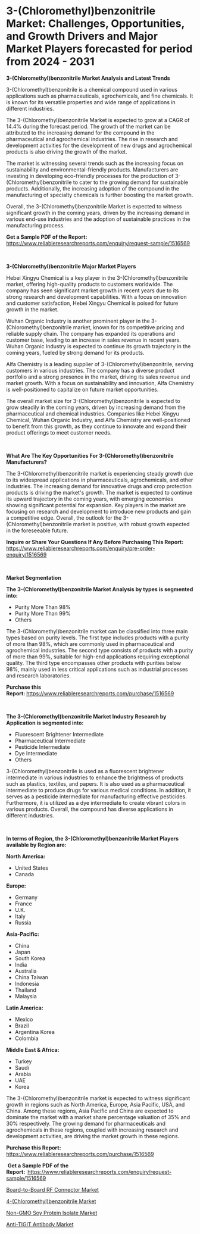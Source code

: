 <p><h1>3-(Chloromethyl)benzonitrile Market: Challenges, Opportunities, and Growth Drivers and Major Market Players forecasted for period from 2024 - 2031</h1></p><p><strong>3-(Chloromethyl)benzonitrile Market Analysis and Latest Trends</strong></p>
<p><p>3-(Chloromethyl)benzonitrile is a chemical compound used in various applications such as pharmaceuticals, agrochemicals, and fine chemicals. It is known for its versatile properties and wide range of applications in different industries.</p><p>The 3-(Chloromethyl)benzonitrile Market is expected to grow at a CAGR of 14.4% during the forecast period. The growth of the market can be attributed to the increasing demand for the compound in the pharmaceutical and agrochemical industries. The rise in research and development activities for the development of new drugs and agrochemical products is also driving the growth of the market.</p><p>The market is witnessing several trends such as the increasing focus on sustainability and environmental-friendly products. Manufacturers are investing in developing eco-friendly processes for the production of 3-(Chloromethyl)benzonitrile to cater to the growing demand for sustainable products. Additionally, the increasing adoption of the compound in the manufacturing of specialty chemicals is further boosting the market growth.</p><p>Overall, the 3-(Chloromethyl)benzonitrile Market is expected to witness significant growth in the coming years, driven by the increasing demand in various end-use industries and the adoption of sustainable practices in the manufacturing process.</p></p>
<p><strong>Get a Sample PDF of the Report:&nbsp;</strong> <a href="https://www.reliableresearchreports.com/enquiry/request-sample/1516569">https://www.reliableresearchreports.com/enquiry/request-sample/1516569</a></p>
<p>&nbsp;</p>
<p><strong>3-(Chloromethyl)benzonitrile Major Market Players</strong></p>
<p><p>Hebei Xingyu Chemical is a key player in the 3-(Chloromethyl)benzonitrile market, offering high-quality products to customers worldwide. The company has seen significant market growth in recent years due to its strong research and development capabilities. With a focus on innovation and customer satisfaction, Hebei Xingyu Chemical is poised for future growth in the market.</p><p>Wuhan Organic Industry is another prominent player in the 3-(Chloromethyl)benzonitrile market, known for its competitive pricing and reliable supply chain. The company has expanded its operations and customer base, leading to an increase in sales revenue in recent years. Wuhan Organic Industry is expected to continue its growth trajectory in the coming years, fueled by strong demand for its products.</p><p>Alfa Chemistry is a leading supplier of 3-(Chloromethyl)benzonitrile, serving customers in various industries. The company has a diverse product portfolio and a strong presence in the market, driving its sales revenue and market growth. With a focus on sustainability and innovation, Alfa Chemistry is well-positioned to capitalize on future market opportunities.</p><p>The overall market size for 3-(Chloromethyl)benzonitrile is expected to grow steadily in the coming years, driven by increasing demand from the pharmaceutical and chemical industries. Companies like Hebei Xingyu Chemical, Wuhan Organic Industry, and Alfa Chemistry are well-positioned to benefit from this growth, as they continue to innovate and expand their product offerings to meet customer needs.</p></p>
<p>&nbsp;</p>
<p><strong>What Are The Key Opportunities For 3-(Chloromethyl)benzonitrile Manufacturers?</strong></p>
<p><p>The 3-(Chloromethyl)benzonitrile market is experiencing steady growth due to its widespread applications in pharmaceuticals, agrochemicals, and other industries. The increasing demand for innovative drugs and crop protection products is driving the market's growth. The market is expected to continue its upward trajectory in the coming years, with emerging economies showing significant potential for expansion. Key players in the market are focusing on research and development to introduce new products and gain a competitive edge. Overall, the outlook for the 3-(Chloromethyl)benzonitrile market is positive, with robust growth expected in the foreseeable future.</p></p>
<p><strong>Inquire or Share Your Questions If Any Before Purchasing This Report:</strong> <a href="https://www.reliableresearchreports.com/enquiry/pre-order-enquiry/1516569">https://www.reliableresearchreports.com/enquiry/pre-order-enquiry/1516569</a></p>
<p>&nbsp;</p>
<p><strong>Market Segmentation</strong></p>
<p><strong>The 3-(Chloromethyl)benzonitrile Market Analysis by types is segmented into:</strong></p>
<p><ul><li>Purity More Than 98%</li><li>Purity More Than 99%</li><li>Others</li></ul></p>
<p><p>The 3-(Chloromethyl)benzonitrile market can be classified into three main types based on purity levels. The first type includes products with a purity of more than 98%, which are commonly used in pharmaceutical and agrochemical industries. The second type consists of products with a purity of more than 99%, suitable for high-end applications requiring exceptional quality. The third type encompasses other products with purities below 98%, mainly used in less critical applications such as industrial processes and research laboratories.</p></p>
<p><strong>Purchase this Report:&nbsp;</strong><a href="https://www.reliableresearchreports.com/purchase/1516569">https://www.reliableresearchreports.com/purchase/1516569</a></p>
<p>&nbsp;</p>
<p><strong>The 3-(Chloromethyl)benzonitrile Market Industry Research by Application is segmented into:</strong></p>
<p><ul><li>Fluorescent Brightener Intermediate</li><li>Pharmaceutical Intermediate</li><li>Pesticide Intermediate</li><li>Dye Intermediate</li><li>Others</li></ul></p>
<p><p>3-(Chloromethyl)benzonitrile is used as a fluorescent brightener intermediate in various industries to enhance the brightness of products such as plastics, textiles, and papers. It is also used as a pharmaceutical intermediate to produce drugs for various medical conditions. In addition, it serves as a pesticide intermediate for manufacturing effective pesticides. Furthermore, it is utilized as a dye intermediate to create vibrant colors in various products. Overall, the compound has diverse applications in different industries.</p></p>
<p>&nbsp;</p>
<p><strong>In terms of Region, the 3-(Chloromethyl)benzonitrile Market Players available by Region are:</strong></p>
<p>
    <p> <strong> North America: </strong>
        <ul>
            <li>United States</li>
            <li>Canada</li>
        </ul>
        </p> 
    <p> <strong> Europe: </strong>
        <ul>
            <li>Germany</li>
            <li>France</li>
            <li>U.K.</li>
            <li>Italy</li>
            <li>Russia</li>
        </ul>
        </p> 
    <p> <strong> Asia-Pacific: </strong>
        <ul>
            <li>China</li>
            <li>Japan</li>
            <li>South Korea</li>
            <li>India</li>
            <li>Australia</li>
            <li>China Taiwan</li>
            <li>Indonesia</li>
            <li>Thailand</li>
            <li>Malaysia</li>
        </ul>
        </p> 
    <p> <strong> Latin America: </strong>
        <ul>
            <li>Mexico</li>
            <li>Brazil</li>
            <li>Argentina Korea</li>
            <li>Colombia</li>
        </ul>
        </p> 
    <p> <strong> Middle East & Africa: </strong>
        <ul>
            <li>Turkey</li>
            <li>Saudi</li>
            <li>Arabia</li>
            <li>UAE</li>
            <li>Korea</li>
        </ul>
    </p>
    </p>
<p><p>The 3-(Chloromethyl)benzonitrile market is expected to witness significant growth in regions such as North America, Europe, Asia Pacific, USA, and China. Among these regions, Asia Pacific and China are expected to dominate the market with a market share percentage valuation of 35% and 30% respectively. The growing demand for pharmaceuticals and agrochemicals in these regions, coupled with increasing research and development activities, are driving the market growth in these regions.</p></p>
<p><strong>Purchase this Report: </strong><a href="https://www.reliableresearchreports.com/purchase/1516569">https://www.reliableresearchreports.com/purchase/1516569</a></p>
<p>&nbsp;<strong>Get a Sample PDF of the Report:&nbsp;&nbsp;</strong><a href="https://www.reliableresearchreports.com/enquiry/request-sample/1516569">https://www.reliableresearchreports.com/enquiry/request-sample/1516569</a></p>
<p><strong></strong></p>
<p><p><a href="https://view.publitas.com/reportprime-1/board-to-board-rf-connector-market-research-report-unlocks-analysis-on-the-market-financial-status-market-size-and-market-revenue-upto-2031/">Board-to-Board RF Connector Market</a></p><p><a href="https://github.com/jaidynmorantestelletmjzya/Market-Research-Report-List-1/blob/main/4-chloromethylbenzonitrile-market.md">4-(Chloromethyl)benzonitrile Market</a></p><p><a href="https://faithful-glue-af3.notion.site/Non-GMO-Soy-Protein-Isolate-Market-Size-2024-2031-Global-Industrial-Analysis-Key-Geographical-Reg-533c2e7c9cb94875980b6d32abfc2cea">Non-GMO Soy Protein Isolate Market</a></p><p><a href="https://github.com/juniordelafrance/Market-Research-Report-List-2/blob/main/anti-tigit-antibody-market.md">Anti-TIGIT Antibody Market</a></p></p>